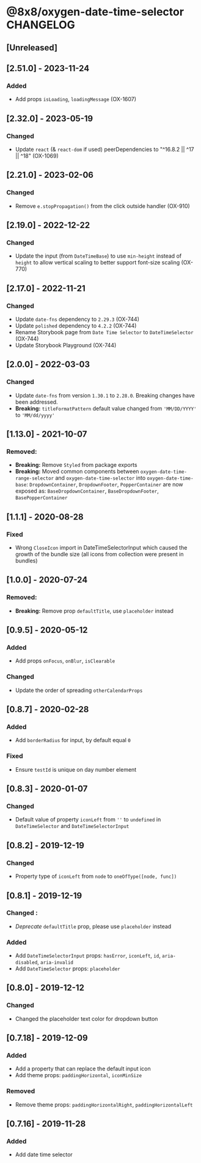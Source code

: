 # @8x8/oxygen-date-time-selector CHANGELOG

## [Unreleased]

## [2.51.0] - 2023-11-24

### Added

- Add props `isLoading`, `loadingMessage` (OX-1607)

## [2.32.0] - 2023-05-19

### Changed

- Update `react` (& `react-dom` if used) peerDependencies to "^16.8.2 || ^17 || ^18" (OX-1069)

## [2.21.0] - 2023-02-06

### Changed

- Remove `e.stopPropagation()` from the click outside handler (OX-910)

## [2.19.0] - 2022-12-22

### Changed

- Update the input (from `DateTimeBase`) to use `min-height` instead of `height` to allow vertical scaling to better support font-size scaling (OX-770)

## [2.17.0] - 2022-11-21

### Changed

- Update `date-fns` dependency to `2.29.3` (OX-744)
- Update `polished` dependency to `4.2.2` (OX-744)
- Rename Storybook page from `Date Time Selector` to `DateTimeSelector` (OX-744)
- Update Storybook Playground (OX-744)

## [2.0.0] - 2022-03-03

### Changed

- Update `date-fns` from version `1.30.1` to `2.28.0`. Breaking changes have been addressed.
- **Breaking:** `titleFormatPattern` default value changed from `'MM/DD/YYYY'` to `'MM/dd/yyyy'`

## [1.13.0] - 2021-10-07

### Removed:

- **Breaking:** Remove `Styled` from package exports
- **Breaking:** Moved common components between `oxygen-date-time-range-selector` and `oxygen-date-time-selector` into `oxygen-date-time-base`: `DropdownContainer`, `DropdownFooter`, `PopperContainer` are now exposed as: `BaseDropdownContainer`, `BaseDropdownFooter`, `BasePopperContainer`

## [1.1.1] - 2020-08-28

### Fixed

- Wrong `CloseIcon` import in DateTimeSelectorInput which caused the growth of the bundle size (all icons from collection were present in bundles)

## [1.0.0] - 2020-07-24

### Removed:

- **Breaking:** Remove prop `defaultTitle`, use `placeholder` instead

## [0.9.5] - 2020-05-12

### Added

- Add props `onFocus`, `onBlur`, `isClearable`

### Changed

- Update the order of spreading `otherCalendarProps`

## [0.8.7] - 2020-02-28

### Added

- Add `borderRadius` for input, by default equal `0`

### Fixed

- Ensure `testId` is unique on day number element

## [0.8.3] - 2020-01-07

### Changed

- Default value of property `iconLeft` from `''` to `undefined` in `DateTimeSelector` and `DateTimeSelectorInput`

## [0.8.2] - 2019-12-19

### Changed

- Property type of `iconLeft` from `node` to `oneOfType([node, func])`

## [0.8.1] - 2019-12-19

### Changed :

- _Deprecate_ `defaultTitle` prop, please use `placeholder` instead

### Added

- Add `DateTimeSelectorInput` props: `hasError`, `iconLeft`, `id`, `aria-disabled`, `aria-invalid`
- Add `DateTimeSelector` props: `placeholder`

## [0.8.0] - 2019-12-12

### Changed

- Changed the placeholder text color for dropdown button

## [0.7.18] - 2019-12-09

### Added

- Add a property that can replace the default input icon
- Add theme props: `paddingHorizontal`, `iconMinSize`

### Removed

- Remove theme props: `paddingHorizontalRight`, `paddingHorizontalLeft`

## [0.7.16] - 2019-11-28

### Added

- Add date time selector
